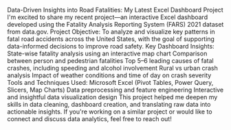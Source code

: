 Data-Driven Insights into Road Fatalities: My Latest Excel Dashboard Project
I'm excited to share my recent project—an interactive Excel dashboard developed using the Fatality Analysis Reporting System (FARS) 2021 dataset from data.gov.
Project Objective:
 To analyze and visualize key patterns in fatal road accidents across the United States, with the goal of supporting data-informed decisions to improve road safety.
Key Dashboard Insights:
State-wise fatality analysis using an interactive map chart
Comparison between person and pedestrian fatalities
Top 5–6 leading causes of fatal crashes, including speeding and alcohol involvement
Rural vs urban crash analysis
Impact of weather conditions and time of day on crash severity
Tools and Techniques Used:
Microsoft Excel (Pivot Tables, Power Query, Slicers, Map Charts)
Data preprocessing and feature engineering
Interactive and insightful data visualization design
This project helped me deepen my skills in data cleaning, dashboard creation, and translating raw data into actionable insights.
If you're working on a similar project or would like to connect and discuss data analytics, feel free to reach out!
